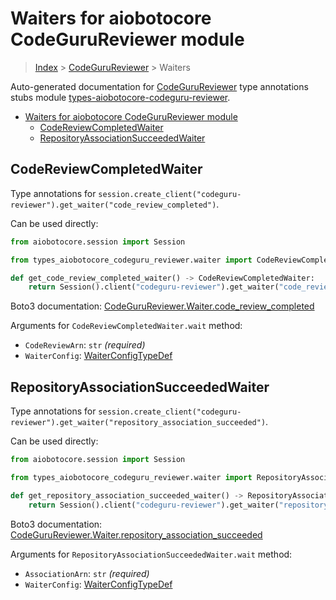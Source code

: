 <a id="waiters-for-aiobotocore-codegurureviewer-module"></a>

# Waiters for aiobotocore CodeGuruReviewer module

> [Index](../README.md) > [CodeGuruReviewer](./README.md) > Waiters

Auto-generated documentation for
[CodeGuruReviewer](https://boto3.amazonaws.com/v1/documentation/api/latest/reference/services/codeguru-reviewer.html#CodeGuruReviewer)
type annotations stubs module
[types-aiobotocore-codeguru-reviewer](https://pypi.org/project/types-aiobotocore-codeguru-reviewer/).

- [Waiters for aiobotocore CodeGuruReviewer module](#waiters-for-aiobotocore-codegurureviewer-module)
  - [CodeReviewCompletedWaiter](#codereviewcompletedwaiter)
  - [RepositoryAssociationSucceededWaiter](#repositoryassociationsucceededwaiter)

<a id="codereviewcompletedwaiter"></a>

## CodeReviewCompletedWaiter

Type annotations for
`session.create_client("codeguru-reviewer").get_waiter("code_review_completed")`.

Can be used directly:

```python
from aiobotocore.session import Session

from types_aiobotocore_codeguru_reviewer.waiter import CodeReviewCompletedWaiter

def get_code_review_completed_waiter() -> CodeReviewCompletedWaiter:
    return Session().client("codeguru-reviewer").get_waiter("code_review_completed")
```

Boto3 documentation:
[CodeGuruReviewer.Waiter.code_review_completed](https://boto3.amazonaws.com/v1/documentation/api/latest/reference/services/codeguru-reviewer.html#CodeGuruReviewer.Waiter.CodeReviewCompleted)

Arguments for `CodeReviewCompletedWaiter.wait` method:

- `CodeReviewArn`: `str` *(required)*
- `WaiterConfig`: [WaiterConfigTypeDef](./type_defs.md#waiterconfigtypedef)

<a id="repositoryassociationsucceededwaiter"></a>

## RepositoryAssociationSucceededWaiter

Type annotations for
`session.create_client("codeguru-reviewer").get_waiter("repository_association_succeeded")`.

Can be used directly:

```python
from aiobotocore.session import Session

from types_aiobotocore_codeguru_reviewer.waiter import RepositoryAssociationSucceededWaiter

def get_repository_association_succeeded_waiter() -> RepositoryAssociationSucceededWaiter:
    return Session().client("codeguru-reviewer").get_waiter("repository_association_succeeded")
```

Boto3 documentation:
[CodeGuruReviewer.Waiter.repository_association_succeeded](https://boto3.amazonaws.com/v1/documentation/api/latest/reference/services/codeguru-reviewer.html#CodeGuruReviewer.Waiter.RepositoryAssociationSucceeded)

Arguments for `RepositoryAssociationSucceededWaiter.wait` method:

- `AssociationArn`: `str` *(required)*
- `WaiterConfig`: [WaiterConfigTypeDef](./type_defs.md#waiterconfigtypedef)

